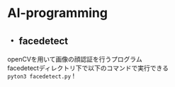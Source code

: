 # AI-programming
## ・ facedetect
openCVを用いて画像の顔認証を行うプログラム <br>
facedetectディレクトリ下で以下のコマンドで実行できる <br>
`pyton3 facedetect.py`
!
